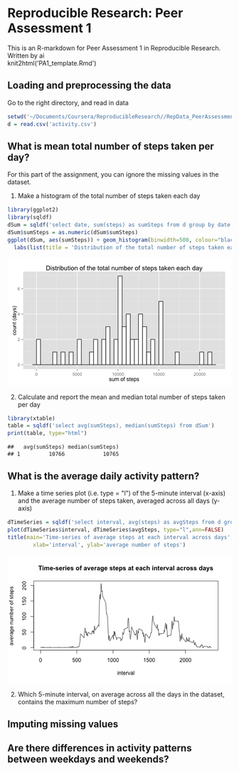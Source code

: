 # Reproducible Research: Peer Assessment 1
This is an R-markdown for Peer Assessment 1 in Reproducible Research.  
Written by ai  
knit2html('PA1_template.Rmd')


## Loading and preprocessing the data
Go to the right directory, and read in data

```r
setwd('~/Documents/Coursera/ReproducibleResearch//RepData_PeerAssessment1')
d = read.csv('activity.csv')
```

## What is mean total number of steps taken per day?
For this part of the assignment, you can ignore the missing values in the dataset.

1. Make a histogram of the total number of steps taken each day

```r
library(ggplot2)
library(sqldf)
dSum = sqldf('select date, sum(steps) as sumSteps from d group by date')
dSum$sumSteps = as.numeric(dSum$sumSteps)
ggplot(dSum, aes(sumSteps)) + geom_histogram(binwidth=500, colour="black", fill="white") + 
  labs(list(title = 'Distribution of the total number of steps taken each day', x = "sum of steps", y = "count (days)"))
```

![plot of chunk unnamed-chunk-1](figure/unnamed-chunk-1.png) 

2. Calculate and report the mean and median total number of steps taken per day

```r
library(xtable)
table = sqldf('select avg(sumSteps), median(sumSteps) from dSum')
print(table, type="html")
```

```
##   avg(sumSteps) median(sumSteps)
## 1         10766            10765
```

## What is the average daily activity pattern?
1. Make a time series plot (i.e. type = "l") of the 5-minute interval (x-axis) and the average number of steps taken, averaged across all days (y-axis)

```r
dTimeSeries = sqldf('select interval, avg(steps) as avgSteps from d group by interval')
plot(dTimeSeries$interval, dTimeSeries$avgSteps, type="l",ann=FALSE)
title(main='Time-series of average steps at each interval across days',
        xlab='interval', ylab='average number of steps')
```

![plot of chunk unnamed-chunk-3](figure/unnamed-chunk-3.png) 

2. Which 5-minute interval, on average across all the days in the dataset, contains the maximum number of steps?




## Imputing missing values



## Are there differences in activity patterns between weekdays and weekends?
